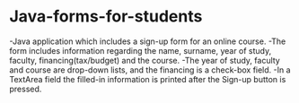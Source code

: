 # Java-forms-for-students
-Java application which includes a sign-up form for an online course. 
-The form includes information regarding the name, surname, year of study, faculty, financing(tax/budget) and the course.
-The year of study, faculty and course are drop-down lists, and the financing is a check-box field. 
-In a TextArea field the filled-in information is printed after the Sign-up button is pressed.
